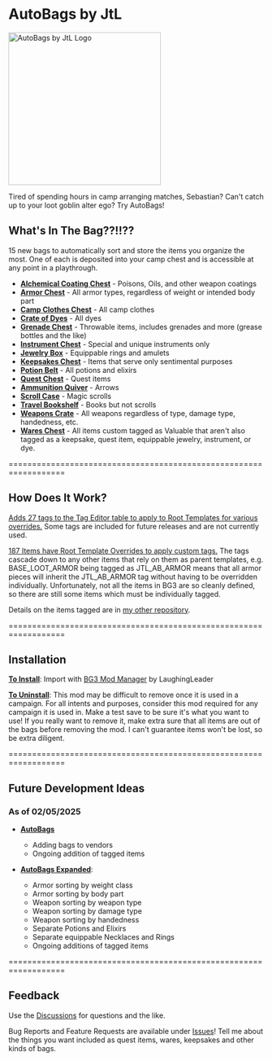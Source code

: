 # AutoBags by JtL
<img src="https://github.com/user-attachments/assets/2e752897-9d65-47cb-b052-24d750c6e944" alt="AutoBags by JtL Logo" width="300" height="300">

Tired of spending hours in camp arranging matches, Sebastian? Can't catch up to your loot goblin alter ego? Try AutoBags!

## What's In The Bag??!!??

15 new bags to automatically sort and store the items you organize the most. One of each is deposited into your camp chest and is accessible at any point in a playthrough.

- <ins>**Alchemical Coating Chest**</ins> - Poisons, Oils, and other weapon coatings
- <ins>**Armor Chest**</ins> - All armor types, regardless of weight or intended body part
- <ins>**Camp Clothes Chest**</ins> - All camp clothes
- <ins>**Crate of Dyes**</ins> - All dyes
- <ins>**Grenade Chest**</ins> - Throwable items, includes grenades and more (grease bottles and the like)
- <ins>**Instrument Chest**</ins> - Special and unique instruments only
- <ins>**Jewelry Box**</ins> - Equippable rings and amulets
- <ins>**Keepsakes Chest**</ins> - Items that serve only sentimental purposes
- <ins>**Potion Belt**</ins> - All potions and elixirs
- <ins>**Quest Chest**</ins> - Quest items 
- <ins>**Ammunition Quiver**</ins> - Arrows
- <ins>**Scroll Case**</ins> - Magic scrolls
- <ins>**Travel Bookshelf**</ins> - Books but not scrolls
- <ins>**Weapons Crate**</ins> - All weapons regardless of type, damage type, handedness, etc.
- <ins>**Wares Chest**</ins> - All items custom tagged as Valuable that aren't also tagged as a keepsake, quest item, equippable jewelry, instrument, or dye. 

==================================================================
## How Does It Work?

<ins>Adds 27 tags to the Tag Editor table to apply to Root Templates for various overrides.</ins> Some tags are included for future releases and are not currently used.

<ins>187 Items have Root Template Overrides to apply custom tags.</ins> The tags cascade down to any other items that rely on them as parent templates, e.g. BASE_LOOT_ARMOR being tagged as JTL_AB_ARMOR means that all armor pieces will inherit the JTL_AB_ARMOR tag without having to be overridden individually. Unfortunately, not all the items in BG3 are so cleanly defined, so there are still some items which must be individually tagged.

Details on the items tagged are in [my other repository](https://github.com/jamesthelass/BG3-Mod-Info).

==================================================================
## Installation

<ins>**To Install**</ins>: Import with [BG3 Mod Manager](https://github.com/LaughingLeader/BG3ModManager) by LaughingLeader

<ins>**To Uninstall**</ins>: This mod may be difficult to remove once it is used in a campaign. For all intents and purposes, consider this mod required for any campaign it is used in. Make a test save to be sure it's what you want to use! If you really want to remove it, make extra sure that all items are out of the bags before removing the mod. I can't guarantee items won't be lost, so be extra diligent.

==================================================================
## Future Development Ideas
### As of 02/05/2025

* <ins>**AutoBags**</ins>
  * Adding bags to vendors
  * Ongoing addition of tagged items

* <ins>**AutoBags Expanded**</ins>: 
  * Armor sorting by weight class
  * Armor sorting by body part
  * Weapon sorting by weapon type
  * Weapon sorting by damage type
  * Weapon sorting by handedness
  * Separate Potions and Elixirs
  * Separate equippable Necklaces and Rings
  * Ongoing additions of tagged items

==================================================================
## Feedback

Use the [Discussions](https://github.com/jamesthelass/BG3-AutoBags/discussions) for questions and the like.

Bug Reports and Feature Requests are available under [Issues](https://github.com/jamesthelass/BG3-AutoBags/issues)! Tell me about the things you want included as quest items, wares, keepsakes and other kinds of bags.

